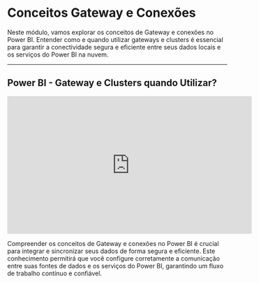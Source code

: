 # Conceitos Gateway e Conexões

Neste módulo, vamos explorar os conceitos de Gateway e conexões no Power BI. Entender como e quando utilizar gateways e clusters é essencial para garantir a conectividade segura e eficiente entre seus dados locais e os serviços do Power BI na nuvem.

---

## Power BI - Gateway e Clusters quando Utilizar?

<iframe width="560" height="315" src="https://www.youtube.com/embed/x4oiPlHhQV8?si=xFNn-NYngs-uoHcg" title="YouTube video player" frameborder="0" allow="accelerometer; autoplay; clipboard-write; encrypted-media; gyroscope; picture-in-picture; web-share" referrerpolicy="strict-origin-when-cross-origin" allowfullscreen></iframe>

Compreender os conceitos de Gateway e conexões no Power BI é crucial para integrar e sincronizar seus dados de forma segura e eficiente. Este conhecimento permitirá que você configure corretamente a comunicação entre suas fontes de dados e os serviços do Power BI, garantindo um fluxo de trabalho contínuo e confiável.